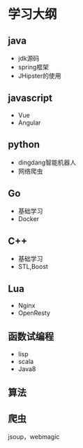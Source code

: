 # 学习大纲
## java
- jdk源码
- spring框架
- JHipster的使用

## javascript
- Vue
- Angular

## python
- dingdang智能机器人
- 网络爬虫

## Go
- 基础学习
- Docker

## C++
- 基础学习
- STL,Boost

## Lua
- Nginx
- OpenResty

## 函数试编程
- lisp
- scala
- Java8

## 算法

## 爬虫
jsoup，webmagic